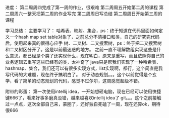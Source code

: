 进度：
第二周周四完成了第一周的作业，很艰难
第二周周五开始第二周的课程
第二周周六一整天把第二周的作业写完
第二周周日写总结
第二周周日开始第三周的课程

学习总结：
主要学习了：
哈希表、映射、集合，ps：终于知道在代码里面如何定义一个hash map set table对象了，之前总分不清接口和类，自己的研究完代码后，使用起来真的很得心应手
树、二叉树、二叉搜索树，ps：终于把二叉搜索树和二叉树区分开了。这是以前最迷惑的地方。
之前一直不理解数组实现这些是什么意思，都已经是个类了还实现什么，现在明白，原来是重写，而且依照你自己的业务逻辑去重写这些已经有的类，太神奇了
java只是帮我们实现了一种哈希表、hashmap、集合，我们还可以有很多实现方式，list实现啊，都行，这个简直是我写代码的大难题，现在终于搞明白了。
对于动态规划。。。这个以前觉得是个玄学，看了简单的动态规划的代码，感觉不过尔尔，这周感觉超级不错。

附带的彩蛋：
第一次使用intellij idea，一开始想砸电脑，现在已经可以使用快捷键666了，看来好事多磨真没错，越来越喜欢intellij idea了
git。。。这个之前接触过一点点，这次全部自己来，蒙圈了，还好独自死磕了一周，现在还算ok，期待很666